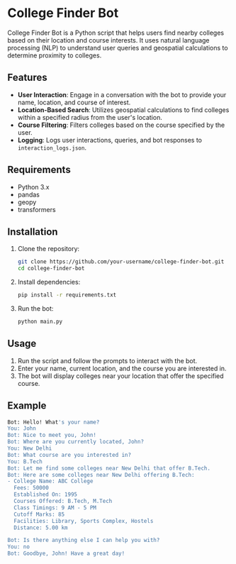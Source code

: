
# College Finder Bot

College Finder Bot is a Python script that helps users find nearby colleges based on their location and course interests. It uses natural language processing (NLP) to understand user queries and geospatial calculations to determine proximity to colleges.

## Features

- **User Interaction**: Engage in a conversation with the bot to provide your name, location, and course of interest.
- **Location-Based Search**: Utilizes geospatial calculations to find colleges within a specified radius from the user's location.
- **Course Filtering**: Filters colleges based on the course specified by the user.
- **Logging**: Logs user interactions, queries, and bot responses to `interaction_logs.json`.

## Requirements

- Python 3.x
- pandas
- geopy
- transformers

## Installation

1. Clone the repository:
   ```bash
   git clone https://github.com/your-username/college-finder-bot.git
   cd college-finder-bot
   ```

2. Install dependencies:
   ```bash
   pip install -r requirements.txt
   ```

3. Run the bot:
   ```bash
   python main.py
   ```

## Usage

1. Run the script and follow the prompts to interact with the bot.
2. Enter your name, current location, and the course you are interested in.
3. The bot will display colleges near your location that offer the specified course.

## Example

```bash
Bot: Hello! What's your name?
You: John
Bot: Nice to meet you, John!
Bot: Where are you currently located, John?
You: New Delhi
Bot: What course are you interested in?
You: B.Tech
Bot: Let me find some colleges near New Delhi that offer B.Tech.
Bot: Here are some colleges near New Delhi offering B.Tech:
- College Name: ABC College
  Fees: 50000
  Established On: 1995
  Courses Offered: B.Tech, M.Tech
  Class Timings: 9 AM - 5 PM
  Cutoff Marks: 85
  Facilities: Library, Sports Complex, Hostels
  Distance: 5.00 km

Bot: Is there anything else I can help you with?
You: no
Bot: Goodbye, John! Have a great day!
```

